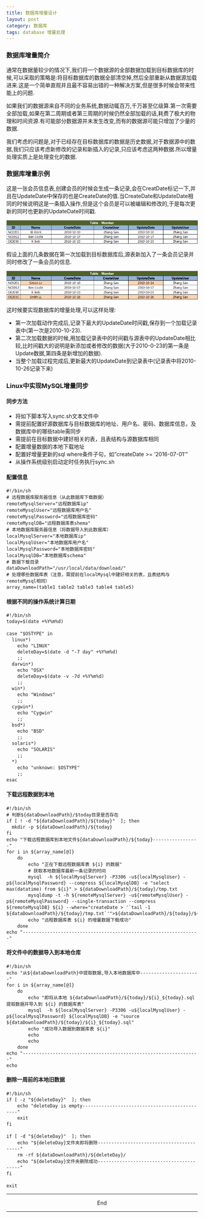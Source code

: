 ```yaml
---
title: 数据库增量设计
layout: post
category: 数据库
tags: database 增量处理
---
```


### 数据库增量简介

通常在数据量较少的情况下,我们将一个数据源的全部数据加载到目标数据库的时候,可以采取的策略是:将目标数据库的数据全部清空掉,然后全部重新从数据源加载进来.这是一个简单直观并且最不容易出错的一种解决方案,但是很多时候会带来性能上的问题.

如果我们的数据源来自不同的业务系统,数据动辄百万,千万甚至亿级算.第一次需要全部加载,如果在第二周期或者第三周期的时候仍然全部加载的话,耗费了极大的物理和时间资源.有可能部分数据源并未发生改变,而有的数据源可能只增加了少量的数据.

我们考虑的问题是,对于已经存在目标数据库的数据是历史数据,对于数据源中的数据,我们只应该考虑新修改的记录和新插入的记录,只应该考虑这两种数据.所以增量处理实质上是处理变化的数据.

### 数据库增量示例

这是一张会员信息表,创建会员的时候会生成一条记录,会在CreatDate标记一下,并且在UpdateDate中保存的也是CreateDate的值.当CreateDate和UpdateDate相同的时候说明这是一条插入操作,但是这个会员是可以被编辑和修改的,于是每次更新的同时也更新的UpdateDate时间戳.

![会员表1](../image/incremental-table-one.png)

假设上面的几条数据在第一次加载到目标数据库后,源表新加入了一条会员记录并同时修改了一条会员的信息.

![会员表2](../image/incremental-table-two.png)

这时候要实现数据库的增量处理,可以这样处理:

- 第一次加载动作完成后,记录下最大的UpdateDate时间戳,保存到一个加载记录表中(第一次是2010-10-23).
- 第二次加载数据的时候,用加载记录表中的时间戳与源表中的UpdateDate相比较,比时间戳大的说明是新添加或者修改的数据(大于2010-0-23的第一条是Update数据,第四条是新增加的数据).
- 当整个加载过程完成后,更新最大的UpdateDate到记录表中(记录表中将2010-10-26记录下来)

### Linux中实现MySQL增量同步

#### 同步方法

- 将如下脚本写入sync.sh文本文件中
- 需提前配置好源数据库与目标数据库的地址、用户名、密码、数据库信息，及数据库中的哪些table需同步
- 需提前在目标数据中建好相关的表，且表结构与源数据库相同
- 配置增量数据的本地下载地址
- 配置好增量更新的sql where条件子句，如”createDate >= ‘2016-07-01’”
- 从操作系统级别启动定时任务执行sync.sh

#### 配置信息

    #!/bin/sh
    # 远程数据库服务器信息（从此数据库下载数据）
    remoteMysqlServer="远程数据库ip"
    remoteMysqlUser="远程数据库用户名"
    remoteMysqlPassword="远程数据库密码"
    remoteMysqlDB="远程数据库表shema"
    # 本地数据库服务器信息（将数据导入到此数据库）
    localMysqlServer="本地数据库ip"
    localMysqlUser="本地数据库用户名"
    localMysqlPassword="本地数据库密码"
    localMysqlDB="本地数据库schema"
    # 数据下载目录
    dataDownloadPath="/usr/local/data/download/"
    # 处理哪些数据库表（注意，需提前在localMysql中建好相关的表，且表结构与remoteMysql相同）
    array_name=(table1 table2 table3 table4 table5)

#### 根据不同的操作系统计算日期

    #!/bin/sh
    today=$(date +%Y%m%d)

    case "$OSTYPE" in
      linux*)
        echo "LINUX"
        deleteDay=$(date -d "-7 day" +%Y%m%d)
        ;;
      darwin*)
        echo "OSX"
        deleteDay=$(date -v -7d +%Y%m%d)
        ;;
      win*)
        echo "Windows"
        ;;
      cygwin*)
        echo "Cygwin"
        ;;
      bsd*)
        echo "BSD"
        ;;
      solaris*)
        echo "SOLARIS"
        ;;
      *)
        echo "unknown: $OSTYPE"
        ;;
    esac

#### 下载远程数据到本地

    #!/bin/sh
    # 判断${dataDownloadPath}/$today目录是否存在
    if [ ! -d "${dataDownloadPath}/${today}"  ]; then
      mkdir -p ${dataDownloadPath}/${today}
    fi
    echo "下载远程数据库到本地文件${dataDownloadPath}/${today}-----------------"
    for i in ${array_name[@]}
        do
            echo "正在下载远程数据库表 ${i} 的数据"
            # 获取本地数据库最新一条记录的时间
            mysql  -h ${localMysqlServer} -P3306 -u${localMysqlUser} -p${localMysqlPassword} --compress ${localMysqlDB} -e "select max(datatime) from ${i}" > ${dataDownloadPath}/${today}/tmp.txt
            mysqldump -t -h ${remoteMysqlServer} -u${remoteMysqlUser} -p${remoteMysqlPassword} --single-transaction --compress ${remoteMysqlDB} ${i} --where="createDate > '`tail -1 ${dataDownloadPath}/${today}/tmp.txt`'">${dataDownloadPath}/${today}/${i}_${today}.sql
            echo "远程数据库表 ${i} 的增量数据下载成功"
        done
    echo "-----------------------------------------------------------------"

#### 将文件中的数据导入到本地仓库

    #!/bin/sh
    echo "从${dataDownloadPath}中提取数据,导入本地数据库中----------------------"
    for i in ${array_name[@]}
        do
            echo "即将从本地 ${dataDownloadPath}/${today}/${i}_${today}.sql 提取数据并导入到 ${i} 的数据库表"
            mysql  -h ${localMysqlServer} -P3306 -u${localMysqlUser} -p${localMysqlPassword} ${localMysqlDB} -e "source ${dataDownloadPath}/${today}/${i}_${today}.sql"
            echo "成功导入数据到数据库表 ${i}"
            echo 
            echo 
        done
    echo "-----------------------------------------------------------------"
    echo 

#### 删除一周前的本地旧数据

    #!/bin/sh
    if [ -z "${deleteDay}"  ]; then 
        echo "deleteDay is empty----------------------------------------------"
        exit
    fi

    if [ -d "${deleteDay}"  ]; then
        echo "${deleteDay}文件夹即将删除-----------------------------------------"
        rm -rf ${dataDownloadPath}/${deleteDay}/
        echo "${deleteDay}文件夹删除成功-----------------------------------------"
    fi

    exit

---

<center style:"color: red">End</center>

---
